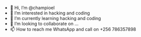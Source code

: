 - 👋 Hi, I’m @champioel
- 👀 I’m interested in hacking and coding
- 🌱 I’m currently learning hacking and coding
- 💞️ I’m looking to collaborate on ...
- 📫 How to reach me WhatsApp and call on +256 786357898

<!---
champioel/champioel is a ✨ special ✨ repository because its `README.md` (this file) appears on your GitHub profile.
You can click the Preview link to take a look at your changes.
--->

